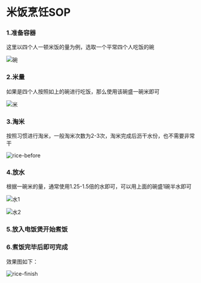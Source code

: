 # 米饭烹饪SOP

### 1.准备容器

这里以四个人一顿米饭的量为例，选取一个平常四个人吃饭的碗

![碗](/Users/jiangxingsong/code/xsongj/stay-home-sop/rice-cook-sop/碗.jpeg)

### 2.米量

如果是四个人按照如上的碗进行吃饭，那么使用该碗盛一碗米即可

![米](/Users/jiangxingsong/code/xsongj/stay-home-sop/rice-cook-sop/米.jpeg)

### 3.淘米

按照习惯进行淘米，一般淘米次数为2-3次，淘米完成后沥干水份，也不需要非常干

![rice-before](/Users/jiangxingsong/code/xsongj/stay-home-sop/rice-cook-sop/rice-before.jpeg)

### 4.放水

根据一碗米的量，通常使用1.25-1.5倍的水即可，可以用上面的碗盛1碗半水即可

![水1](/Users/jiangxingsong/code/xsongj/stay-home-sop/rice-cook-sop/水1.jpeg)



![水2](/Users/jiangxingsong/code/xsongj/stay-home-sop/rice-cook-sop/水2.jpeg)

### 5.放入电饭煲开始煮饭

### 6.煮饭完毕后即可完成

效果图如下：

![rice-finish](/Users/jiangxingsong/code/xsongj/stay-home-sop/rice-cook-sop/rice-finish.jpeg)